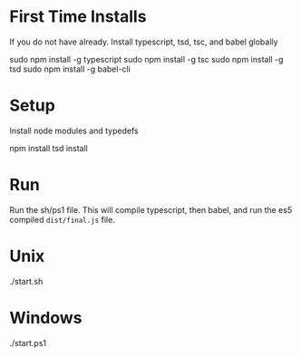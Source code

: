 # First Time Installs

If you do not have already. Install typescript, tsd, tsc, and babel globally

  sudo npm install -g typescript
  sudo npm install -g tsc
  sudo npm install -g tsd
  sudo npm install -g babel-cli

# Setup

Install node modules and typedefs

  npm install
  tsd install

# Run

Run the sh/ps1 file. This will compile typescript, then babel, and run the
es5 compiled `dist/final.js` file.

  # Unix
  ./start.sh

  # Windows
  ./start.ps1
